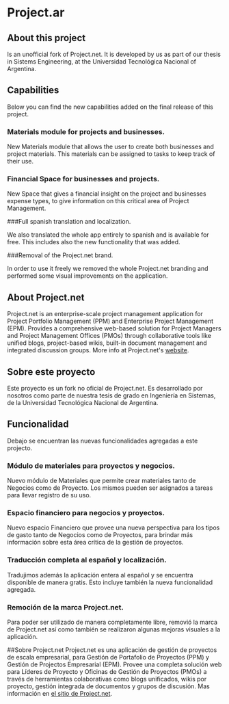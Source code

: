 # Project.ar

## About this project
Is an unofficial fork of Project.net. It is developed by us as part of our thesis in Sistems Engineering, 
at the Universidad Tecnológica Nacional of Argentina.

## Capabilities

Below you can find the new capabilities added on the final release of this project.

### Materials module for projects and businesses.

New Materials module that allows the user to create both businesses and project materials.
This materials can be assigned to tasks to keep track of their use.

### Financial Space for businesses and projects.

New Space that gives a financial insight on the project and businesses expense types, to give information on
this critical area of Project Management.

###Full spanish translation and localization.

We also translated the whole app entirely to spanish and is available for free. This includes also the new functionality
that was added.

###Removal of the Project.net brand.

In order to use it freely we removed the whole Project.net branding and performed some visual improvements on the application.

## About Project.net
Project.net is an enterprise-scale project management application for 
Project Portfolio Management (PPM) and Enterprise Project Management (EPM). 
Provides a comprehensive web-based solution for Project Managers and Project Management Offices (PMOs) 
through collaborative tools like unified blogs, project-based wikis, built-in document management and integrated 
discussion groups. More info at Project.net's [website](http://www.project.net/).

## Sobre este proyecto
Este proyecto es un fork no oficial de Project.net. Es desarrollado por nosotros como parte de nuestra tesis de grado 
en Ingeniería en Sistemas, de la Universidad Tecnológica Nacional de Argentina.

## Funcionalidad

Debajo se encuentran las nuevas funcionalidades agregadas a este projecto.

### Módulo de materiales para proyectos y negocios.

Nuevo módulo de Materiales que permite crear materiales tanto de Negocios como de Proyecto. Los mismos 
pueden ser asignados a tareas para llevar registro de su uso.

### Espacio financiero para negocios y proyectos.

Nuevo espacio Financiero que provee una nueva perspectiva para los tipos de gasto tanto de Negocios como de Proyectos,
para brindar más información sobre esta área crítica de la gestión de proyectos.

### Traducción completa al español y localización.

Tradujimos además la aplicación entera al español y se encuentra disponible de manera gratis. Esto incluye también la nueva
funcionalidad agregada.

### Remoción de la marca Project.net.

Para poder ser utilizado de manera completamente libre, removió la marca de  Project.net así como también se realizaron
algunas mejoras visuales a la aplicación.

##Sobre Project.net
Project.net es una aplicación de gestión de proyectos de escala empresarial, 
para Gestión de Portafolio de Proyectos (PPM) y Gestión de Projectos Empresarial (EPM). 
Provee una completa solución web para Líderes de Proyecto y Oficinas de Gestión de Proyectos (PMOs) a través de 
herramientas colaborativas como blogs unificados, wikis por proyecto, gestión integrada de documentos y grupos de discusión. 
Mas información en [el sitio de Project.net](http://www.project.net/).
